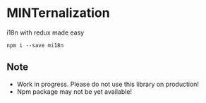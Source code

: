 # MINTernalization

i18n with redux made easy

`npm i --save mi18n`

## Note
 * Work in progress. Please do not use this library on production!
 * Npm package may not be yet available!
